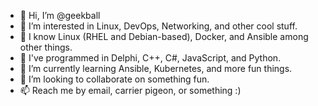 - 👋 Hi, I’m @geekball
- 👀 I’m interested in Linux, DevOps, Networking, and other cool stuff.
- 🧠 I know Linux (RHEL and Debian-based), Docker, and Ansible among other things.
- 🤖 I've programmed in Delphi, C++, C#, JavaScript, and Python.
- 🌱 I’m currently learning Ansible, Kubernetes, and more fun things.
- 💞️ I’m looking to collaborate on something fun.
- 📫 Reach me by email, carrier pigeon, or something :)

<!---
geekball/geekball is a ✨ special ✨ repository because its `README.md` (this file) appears on your GitHub profile.
You can click the Preview link to take a look at your changes.
--->
